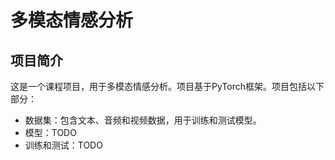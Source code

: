 # 多模态情感分析

## 项目简介

这是一个课程项目，用于多模态情感分析。项目基于PyTorch框架。项目包括以下部分：

- 数据集：包含文本、音频和视频数据，用于训练和测试模型。
- 模型：TODO
- 训练和测试：TODO